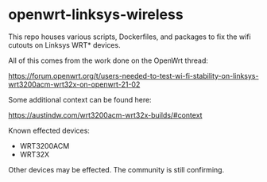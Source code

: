 # openwrt-linksys-wireless
This repo houses various scripts, Dockerfiles, and packages to fix the wifi cutouts
on Linksys WRT\* devices.

All of this comes from the work done on the OpenWrt thread:

<https://forum.openwrt.org/t/users-needed-to-test-wi-fi-stability-on-linksys-wrt3200acm-wrt32x-on-openwrt-21-02>

Some additional context can be found here:

<https://austindw.com/wrt3200acm-wrt32x-builds/#context>

Known effected devices:
* WRT3200ACM
* WRT32X

Other devices may be effected. The community is still confirming.


